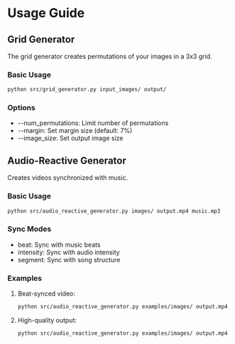 # Usage Guide

## Grid Generator
The grid generator creates permutations of your images in a 3x3 grid.

### Basic Usage
```bash
python src/grid_generator.py input_images/ output/
```

### Options
- --num_permutations: Limit number of permutations
- --margin: Set margin size (default: 7%)
- --image_size: Set output image size

## Audio-Reactive Generator
Creates videos synchronized with music.

### Basic Usage
```bash
python src/audio_reactive_generator.py images/ output.mp4 music.mp3
```

### Sync Modes
- beat: Sync with music beats
- intensity: Sync with audio intensity
- segment: Sync with song structure

### Examples
1. Beat-synced video:
   ```bash
   python src/audio_reactive_generator.py examples/images/ output.mp4 example/audio/sound.m4a --sync-mode beat
   ```

2. High-quality output:
   ```bash
   python src/audio_reactive_generator.py examples/images/ output.mp4 example/audio/sound.m4a --fps 60
   ```
